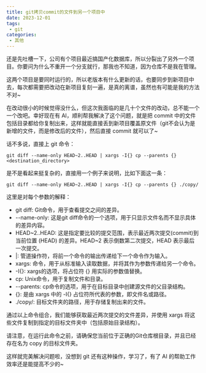 ```yaml
---
title: git拷贝commit的文件到另一个项目中
date: 2023-12-01
tags:
 - git
categories: 
 - 其他
---
```


还是先吐槽一下，公司有个项目最近搞国产化数据库，所以分裂出了另外一个项目。你要问为什么不重开一个分支就行，那我也不知道，因为仓库不是我在管理。

这两个项目是要同时运行的，所以老版本有什么更新的话，也要同步到新项目中去，每次都需要把改动在新项目复刻一遍，是真的离谱，虽然也有可能是我的方法不对~

在改动很小的时候觉得没什么，但这次我面临的是几十个文件的改动，总不能一个一个改吧。幸好现在有 AI，顺利帮我解决了这个问题，就是把 commit 中的文件包括目录都给你复制出来，这样就能直接丢到新项目覆盖原文件（git不会认为是新增的文件，而是修改后的文件），然后直接 commit 就可以了~

话不多说，直接上 git 命令：
```
git diff --name-only HEAD~2..HEAD | xargs -I{} cp --parents {} <destination_directory>
```
是不是看起来挺复杂的，直接用一个例子来说明，比如下面这一条：
```
git diff --name-only HEAD~2..HEAD | xargs -I{} cp --parents {} ./copy/
```
这里是对每个参数的解释：

+ git diff: Git命令，用于查看提交之间的差异。
+ --name-only: 这是git diff命令的一个选项，用于只显示文件名而不显示具体的差异内容。
+ HEAD~2..HEAD: 这是指定要比较的提交范围，表示最近两次提交(commit)到当前位置 (HEAD) 的差异。HEAD~2 表示倒数第二次提交，HEAD 表示最后一次提交。
+ |: 管道操作符，将前一个命令的输出传递给下一个命令作为输入。
+ xargs: 命令，用于从标准输入读取数据，并将其作为参数传递给另一个命令。
+ -I{}: xargs的选项，将占位符 {} 用实际的参数值替换。
+ cp: Unix命令，用于复制文件和目录。
+ --parents: cp命令的选项，用于在目标目录中创建源文件的父目录结构。
+ {}: 是由 xargs 中的 -I{} 占位符所代表的参数，即文件名或路径。
+ ./copy/: 目标文件夹的路径，用于存储复制出来的文件。

通过以上命令组合，我们能够获取最近两次提交的文件差异，并使用 xargs 将这些文件复制到指定的目标文件夹中（包括原始目录结构）。

请注意，在运行此命令之前，请确保您当前位于正确的Git仓库根目录，并且已经存在名为 copy 的目标文件夹。

这样就完美解决问题啦，没想到 git 还有这种操作，学习了，有了 AI 的帮助工作效率还是能提高不少的~